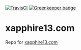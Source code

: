 [![TravisCI](https://api.travis-ci.org/Xapphire13/xapphire13.com.svg?branch=master)](https://travis-ci.org/Xapphire13/xapphire13.com)
[![Greenkeeper badge](https://badges.greenkeeper.io/Xapphire13/xapphire13.com.svg)](https://greenkeeper.io/)
# xapphire13.com
Repo for [xapphire13.com](http://xapphire13.com)
